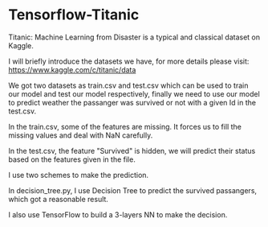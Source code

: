 # Tensorflow-Titanic

Titanic: Machine Learning from Disaster is a typical and classical dataset on Kaggle.

I will briefly introduce the datasets we have, for more details please visit: https://www.kaggle.com/c/titanic/data

We got two datasets as train.csv and test.csv which can be used to train our model and test our model respectively, finally we need to use our model to predict weather the passanger was survived or not with a given Id in the test.csv.

In the train.csv, some of the features are missing. It forces us to fill the missing values and deal with NaN carefully.

In the test.csv, the feature "Survived" is hidden, we will predict their status based on the features given in the file.


I use two schemes to make the prediction.

In decision_tree.py, I use Decision Tree to predict the survived passangers, which got a reasonable result.

I also use TensorFlow to build a 3-layers NN to make the decision.
